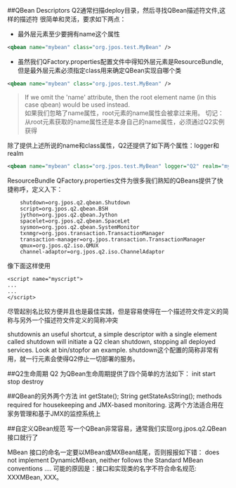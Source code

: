 ##QBean Descriptors
Q2通常扫描deploy目录，然后寻找QBean描述符文件,这样的描述符
很简单和灵活，要求如下两点：

- 最外层元素至少要拥有name这个属性
```xml
<qbean name="mybean" class="org.jpos.test.MyBean" />
```

- 虽然我们QFactory.properties配置文件中得知外层元素是ResourceBundle,但是最外层元素必须指定class用来确定QBean实现自哪个类  
```xml
<qbean name="mybean" class="org.jpos.test.MyBean" />
```

> If we omit the 'name' attribute, then the root element name (in this case qbean) would be used instead.  
> 如果我们忽略了name属性，root元素的name属性会被拿过来用。
> 切记：从root元素获取的name属性还是本身自己的name属性，必须通过Q2实例获得

除了提供上述所说的name和class属性，Q2还提供了如下两个属性：logger和realm
```xml
<qbean name="mybean" class="org.jpos.test.MyBean" logger="Q2" realm="mybean" />
```


ResourceBundle QFactory.properties文件为很多我们熟知的QBeans提供了快捷称呼，定义入下：  
```properties
	shutdown=org.jpos.q2.qbean.Shutdown
	script=org.jpos.q2.qbean.BSH
	jython=org.jpos.q2.qbean.Jython
	spacelet=org.jpos.q2.qbean.SpaceLet
	sysmon=org.jpos.q2.qbean.SystemMonitor
	txnmgr=org.jpos.transaction.TransactionManager
	transaction-manager=org.jpos.transaction.TransactionManager
	qmux=org.jpos.q2.iso.QMUX
	channel-adaptor=org.jpos.q2.iso.ChannelAdaptor
```
像下面这样使用
```script
<script name="myscript">
...
...
</script> 
```


尽管起别名比较方便并且也是最佳实践，但是容易使得在一个描述符文件定义的简称与另外一个描述符文件定义的简称冲突

shutdownis an useful shortcut, a simple descriptor with a single element called shutdown will initiate a
Q2 clean shutdown, stopping all deployed services. Look at bin/stopfor an example.
shutdown这个配置的简称非常有用，就一行元素会使得Q2停止一切部署的服务。


##Q2生命周期
Q2 为QBean生命周期提供了四个简单的方法如下：
init
start
stop
destroy

##QBean的另外两个方法
int getState(); String
getStateAsString(); 
methods required for housekeeping and JMX-based monitoring.
这两个方法适合用在家务管理和基于JMX的监控系统上


##自定义QBean规范
写一个QBean非常容易，通常我们实现org.jpos.q2.QBean接口就行了

MBean 接口的命名一定要以MBean或MXBean结尾，否则报报如下错：
does not implement DynamicMBean, neither follows the Standard MBean conventions ....
可能的原因是：接口和实现类的名字不符合命名规范: XXXMBean, XXX。

